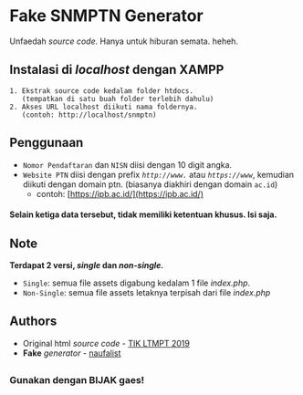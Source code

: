 # Fake SNMPTN Generator

Unfaedah *source code*. Hanya untuk hiburan semata. heheh.

## Instalasi di *localhost* dengan XAMPP

    1. Ekstrak source code kedalam folder htdocs.
       (tempatkan di satu buah folder terlebih dahulu)
    2. Akses URL localhost diikuti nama foldernya.
       (contoh: http://localhost/snmptn)

## Penggunaan

- `Nomor Pendaftaran` dan `NISN` diisi dengan 10 digit angka.
- `Website PTN` diisi dengan prefix *`http://www.`* atau *`https://www`*, kemudian diikuti dengan domain ptn. (biasanya diakhiri dengan domain `ac.id`)
     - contoh: [https://ipb.ac.id/](https://ipb.ac.id/)

#### Selain ketiga data tersebut, tidak memiliki ketentuan khusus. Isi saja.

## Note

**Terdapat 2 versi, *single* dan *non-single.***
- `Single`: semua file assets digabung kedalam 1 file *index.php*.
- `Non-Single`: semua file assets letaknya terpisah dari file *index.php*


## Authors

* Original html *source code* - [TIK LTMPT 2019](https://ltmpt.ac.id/)
* **Fake** *generator* - [naufalist](https://github.com/naufalist)

##

### Gunakan dengan BIJAK gaes!
